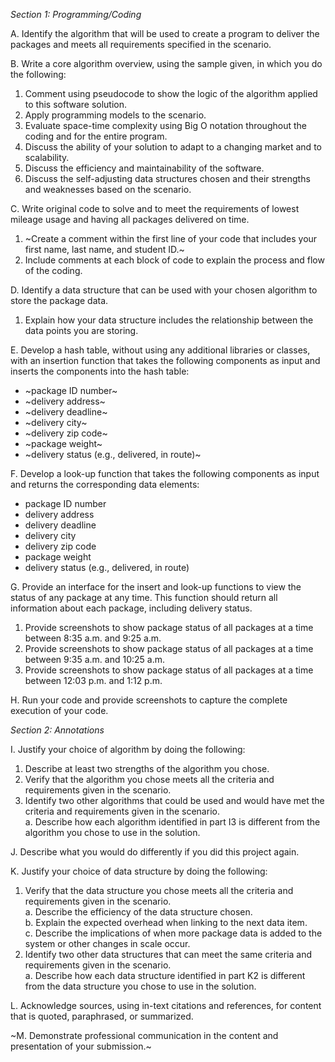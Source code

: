 *Section 1: Programming/Coding*

A. Identify the algorithm that will be used to create a program to deliver the packages and meets all  requirements specified in the scenario.

B. Write a core algorithm overview, using the sample given, in which you do the following:    
1. Comment using pseudocode to show the logic of the algorithm applied to this software solution.    
2. Apply programming models to the scenario.    
3. Evaluate space-time complexity using Big O notation throughout the coding and for the entire program.    
4. Discuss the ability of your solution to adapt to a changing market and to scalability.    
5. Discuss the efficiency and maintainability of the software.    
6. Discuss the self-adjusting data structures chosen and their strengths and weaknesses based on the scenario.    


C. Write original code to solve and to meet the requirements of lowest mileage usage and having all  packages delivered on time.        
1. ~Create a comment within the first line of your code that includes your first name, last name, and student ID.~
2. Include comments at each  block of code to explain the process and flow of the coding.    

D. Identify a data structure that can be used with your chosen algorithm to store the package data.    
1. Explain how your data structure includes the relationship between the data points you are storing.    

E. Develop a hash table, without using any additional libraries or classes, with an insertion function that takes the following components as input and inserts the components into the hash table:    
* ~package ID number~    
* ~delivery address~    
* ~delivery deadline~    
* ~delivery city~    
* ~delivery zip code~  
* ~package weight~    
* ~delivery status (e.g., delivered, in route)~

F. Develop a look-up function that takes the following components as input and returns the corresponding data elements:    
* package ID number    
* delivery address    
* delivery deadline    
* delivery city    
* delivery zip code    
* package weight    
* delivery status (e.g., delivered, in route)    

G. Provide an interface for the insert and look-up functions to view the status of any package at any time. This function should return all information about each package, including delivery status.    
1. Provide screenshots to show package status of all packages at a time between 8:35 a.m. and 9:25 a.m.    
2. Provide screenshots to show package status of all packages at a time between 9:35 a.m. and 10:25 a.m.    
3. Provide screenshots to show package status of all packages at a time between 12:03 p.m. and 1:12 p.m.    

H. Run your code and provide screenshots to capture the complete execution of your code.    

*Section 2: Annotations*    

I. Justify your choice of algorithm by doing the following:    
1. Describe at least  two strengths of the algorithm you chose.    
2. Verify that the algorithm you chose meets all  the criteria and requirements given in the scenario.    
3. Identify two other algorithms that could be used and would have met the criteria and requirements given in the scenario.    
a. Describe how each  algorithm identified in part I3 is different from the algorithm you chose to use in the solution.    

J. Describe what you would do differently if you did this project again.    

K. Justify your choice of data structure by doing the following:    
1. Verify that the data structure you chose meets all  the criteria and requirements given in the scenario.    
a. Describe the efficiency of the data structure chosen.    
b. Explain the expected overhead when linking to the next data item.    
c. Describe the implications of when more package data is added to the system or other changes in scale occur.    
2. Identify two other data structures that can meet the same criteria and requirements given in the scenario.    
a. Describe how each  data structure identified in part K2 is different from the data structure you chose to use in the solution.    

L.  Acknowledge sources, using in-text citations and references, for content that is quoted, paraphrased, or summarized.    

~M. Demonstrate professional communication in the content and presentation of your submission.~    
